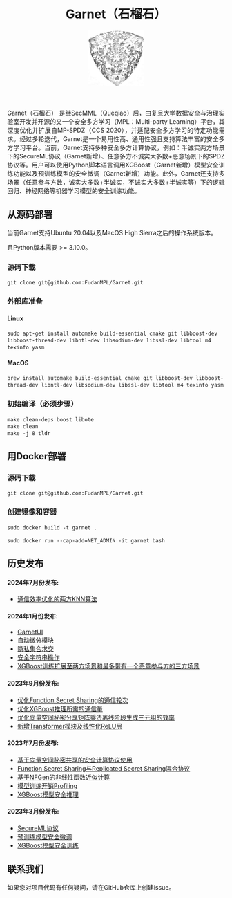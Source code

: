 # <center> Garnet（石榴石） 
<div align=center><img width = '130' height ='130' src="Garnet.jpeg"/></div>
<br><br>

<p align="justify">Garnet（石榴石） 是继SecMML（Queqiao）后，由复旦大学数据安全与治理实验室开发并开源的又一个安全多方学习（MPL：Multi-party Learning）平台，其深度优化并扩展自MP-SPDZ（CCS 2020），并适配安全多方学习的特定功能需求。经过多轮迭代，Garnet是一个易用性高、通用性强且支持算法丰富的安全多方学习平台。当前，Garnet支持多种安全多方计算协议，例如：半诚实两方场景下的SecureML协议（Garnet新增）、任意多方不诚实大多数+恶意场景下的SPDZ协议等。用户可以使用Python脚本语言调用XGBoost（Garnet新增）模型安全训练功能以及预训练模型的安全微调（Garnet新增）功能。此外，Garnet还支持多场景（任意参与方数，诚实大多数+半诚实，不诚实大多数+半诚实等）下的逻辑回归、神经网络等机器学习模型的安全训练功能。</p>


## 从源码部署
当前Garnet支持Ubuntu 20.04以及MacOS  High Sierra之后的操作系统版本。

且Python版本需要 >= 3.10.0。

### 源码下载
```
git clone git@github.com:FudanMPL/Garnet.git
```

### 外部库准备

#### Linux
```
sudo apt-get install automake build-essential cmake git libboost-dev libboost-thread-dev libntl-dev libsodium-dev libssl-dev libtool m4  texinfo yasm
```

#### MacOS

```
brew install automake build-essential cmake git libboost-dev libboost-thread-dev libntl-dev libsodium-dev libssl-dev libtool m4 texinfo yasm
```

### 初始编译（必须步骤）

```
make clean-deps boost libote
make clean
make -j 8 tldr
```


## 用Docker部署

### 源码下载
```
git clone git@github.com:FudanMPL/Garnet.git
```

### 创建镜像和容器

```
sudo docker build -t garnet .
```

```
sudo docker run --cap-add=NET_ADMIN -it garnet bash
```



## 历史发布

#### 2024年7月份发布: 

* [通信效率优化的两方KNN算法](./docs/knn.md)

#### 2024年1月份发布: 

* [GarnetUI](./GarnetUI/readme.md)
* [自动微分模块](./docs/autograd.md)
* [隐私集合求交](./docs/PSI.md)
* [安全字符串操作](./docs/string.md)
* [XGBoost训练扩展至两方场景和最多带有一个恶意参与方的三方场景](./docs/xgboost-training.md)

#### 2023年9月份发布: 

* [优化Function Secret Sharing的通信轮次](./docs/fss.md)
* [优化XGBoost推理所需的通信量](./docs/xgboost-inference.md)
* [优化向量空间秘密分享矩阵乘法离线阶段生成三元组的效率](./docs/vss.md)
* [新增Transformer模块及线性化ReLU层](./docs/transformer.md)





#### 2023年7月份发布: 

* [基于向量空间秘密共享的安全计算协议使用](./docs/vss.md)
* [Function Secret Sharing与Replicated Secret Sharing混合协议](./docs/fss.md)
* [基于NFGen的非线性函数近似计算](./docs/nfgen.md)
* [模型训练开销Profiling](./docs/profiling.md)
* [XGBoost模型安全推理](./docs/xgboost-inference.md)




#### 2023年3月份发布: 

* [SecureML协议](./docs/secureML.md)
* [预训练模型安全微调](./docs/pretrain.md)
* [XGBoost模型安全训练](./docs/xgboost-training.md)









## 联系我们
如果您对项目代码有任何疑问，请在GitHub仓库上创建issue。
